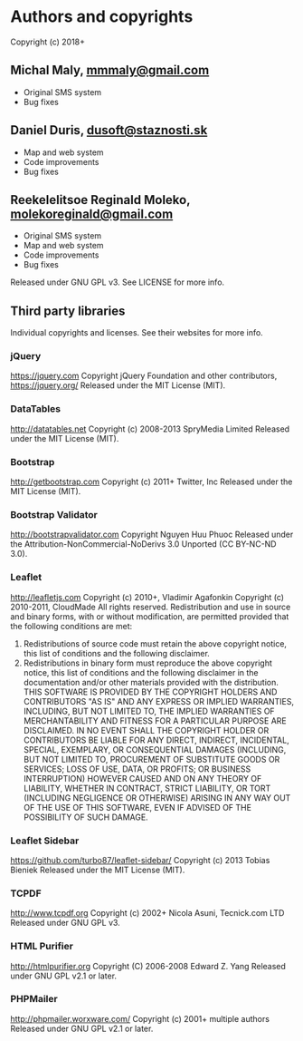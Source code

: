 Authors and copyrights
============
Copyright (c) 2018+

Michal Maly, mmmaly@gmail.com
------------
* Original SMS system
* Bug fixes

Daniel Duris, dusoft@staznosti.sk
------------
* Map and web system
* Code improvements
* Bug fixes

Reekelelitsoe Reginald Moleko, molekoreginald@gmail.com
-----------------------------
* Original SMS system
* Map and web system
* Code improvements
* Bug fixes

Released under GNU GPL v3. See LICENSE for more info.

Third party libraries
------------
Individual copyrights and licenses. See their websites for more info.

### jQuery
https://jquery.com
Copyright jQuery Foundation and other contributors, https://jquery.org/
Released under the MIT License (MIT).

### DataTables
http://datatables.net
Copyright (c) 2008-2013 SpryMedia Limited
Released under the MIT License (MIT).

### Bootstrap
http://getbootstrap.com
Copyright (c) 2011+ Twitter, Inc
Released under the MIT License (MIT).

### Bootstrap Validator
http://bootstrapvalidator.com
Copyright Nguyen Huu Phuoc
Released under the Attribution-NonCommercial-NoDerivs 3.0 Unported (CC BY-NC-ND 3.0).

### Leaflet
http://leafletjs.com
Copyright (c) 2010+, Vladimir Agafonkin
Copyright (c) 2010-2011, CloudMade
All rights reserved.
Redistribution and use in source and binary forms, with or without modification, are
permitted provided that the following conditions are met:
1. Redistributions of source code must retain the above copyright notice, this list of
conditions and the following disclaimer.
2. Redistributions in binary form must reproduce the above copyright notice, this list
of conditions and the following disclaimer in the documentation and/or other materials
provided with the distribution.
THIS SOFTWARE IS PROVIDED BY THE COPYRIGHT HOLDERS AND CONTRIBUTORS "AS IS" AND ANY
EXPRESS OR IMPLIED WARRANTIES, INCLUDING, BUT NOT LIMITED TO, THE IMPLIED WARRANTIES OF
MERCHANTABILITY AND FITNESS FOR A PARTICULAR PURPOSE ARE DISCLAIMED. IN NO EVENT SHALL THE
COPYRIGHT HOLDER OR CONTRIBUTORS BE LIABLE FOR ANY DIRECT, INDIRECT, INCIDENTAL, SPECIAL,
EXEMPLARY, OR CONSEQUENTIAL DAMAGES (INCLUDING, BUT NOT LIMITED TO, PROCUREMENT OF
SUBSTITUTE GOODS OR SERVICES; LOSS OF USE, DATA, OR PROFITS; OR BUSINESS INTERRUPTION)
HOWEVER CAUSED AND ON ANY THEORY OF LIABILITY, WHETHER IN CONTRACT, STRICT LIABILITY, OR
TORT (INCLUDING NEGLIGENCE OR OTHERWISE) ARISING IN ANY WAY OUT OF THE USE OF THIS
SOFTWARE, EVEN IF ADVISED OF THE POSSIBILITY OF SUCH DAMAGE.

### Leaflet Sidebar
https://github.com/turbo87/leaflet-sidebar/
Copyright (c) 2013 Tobias Bieniek
Released under the MIT License (MIT).

### TCPDF
http://www.tcpdf.org
Copyright (c) 2002+ Nicola Asuni, Tecnick.com LTD
Released under GNU GPL v3.

### HTML Purifier
http://htmlpurifier.org
Copyright (C) 2006-2008 Edward Z. Yang
Released under GNU GPL v2.1 or later.

### PHPMailer
http://phpmailer.worxware.com/
Copyright (c) 2001+ multiple authors
Released under GNU GPL v2.1 or later.